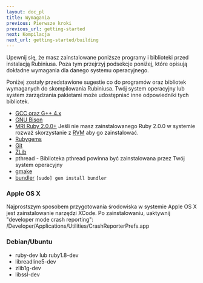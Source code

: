 ```yaml
---
layout: doc_pl
title: Wymagania
previous: Pierwsze kroki
previous_url: getting-started
next: Kompilacja
next_url: getting-started/building
---
```


Upewnij się, że masz zainstalowane poniższe programy i biblioteki
przed instalacją Rubiniusa. Poza tym przejrzyj podsekcje poniżej,
które opisują dokładne wymagania dla danego systemu operacyjnego.

Poniżej zostały przedstawione sugestie co do programów oraz bibliotek
wymaganych do skompilowania Rubiniusa. Twój system operacyjny lub
system zarządzania pakietami może udostępniać inne odpowiedniki tych bibliotek.

  * [GCC oraz G++ 4.x](https://gcc.gnu.org/)
  * [GNU Bison](https://www.gnu.org/software/bison/)
  * [MRI Ruby 2.0.0+](https://www.ruby-lang.org/) Jeśli nie masz
    zainstalowanego Ruby 2.0.0 w systemie rozważ skorzystanie z [RVM](https://rvm.beginrescueend.com/)
    aby go zainstalować.
  * [Rubygems](https://rubygems.org/)
  * [Git](https://git-scm.com/)
  * [ZLib](http://www.zlib.net/)
  * pthread - Biblioteka pthread powinna być zainstalowana przez Twój
    system operacyjny
  * [gmake](https://savannah.gnu.org/projects/make/)
  * [bundler](http://bundler.io/) `[sudo] gem install bundler`


### Apple OS X

Najprostszym sposobem przygotowania środowiska w systemie Apple OS X
jest zainstalowanie narzędzi XCode. Po zainstalowaniu, uaktywnij
"developer mode crash reporting": /Developer/Applications/Utilities/CrashReporterPrefs.app


### Debian/Ubuntu

  * ruby-dev lub ruby1.8-dev
  * libreadline5-dev
  * zlib1g-dev
  * libssl-dev
